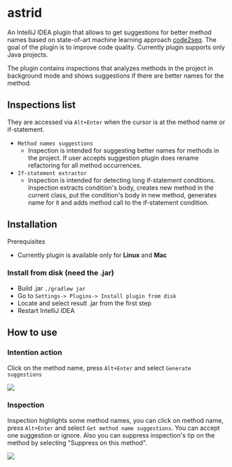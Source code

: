# astrid
An IntelliJ IDEA plugin that allows to get suggestions for better method names based on state-of-art machine learning approach [code2seq](https://github.com/tech-srl/code2seq). The goal of the plugin is to improve code quality. Currently plugin supports only Java projects. 

The plugin contains inspections that analyzes methods in the project in background mode and shows suggestions if there are better names for the method.

## Inspections list
They are accessed via ```Alt+Enter``` when the cursor is at the method name or if-statement.
* ```Method names suggestions```
  * Inspection is intended for suggesting better names for methods in the project. If user accepts suggestion plugin does rename refactoring for all method occurrences. 
* ```If-statement extractor```
  * Inspection is intended for detecting long if-statement conditions. Inspection extracts condition's body, creates new method in the current class, put the condition's body in new method, generates name for it and adds method call to the if-statement condition.

## Installation
Prerequisites
* Currently plugin is available only for **Linux** and **Mac**

### Install from disk (need the .jar)
* Build .jar ```./gradlew jar``` 
* Go to ```Settings-> Plugins-> Install plugin from disk```
* Locate and select result .jar from the first step
* Restart IntelliJ IDEA

## How to use
### Intention action
Click on the method name, press ```Alt+Enter``` and select ```Generate suggestions```

![](https://github.com/ml-in-programming/astrid/blob/master/gifs/astrid_intention.gif)
### Inspection
Inspection highlights some method names, you can click on method name, press ```Alt+Enter``` and select ```Get method name suggestions```. You can accept one suggestion or ignore. 
Also you can suppress inspection's tip on the method by selecting "Suppress on this method". 

![](https://github.com/ml-in-programming/astrid/blob/master/gifs/astrid_inspection.gif)
